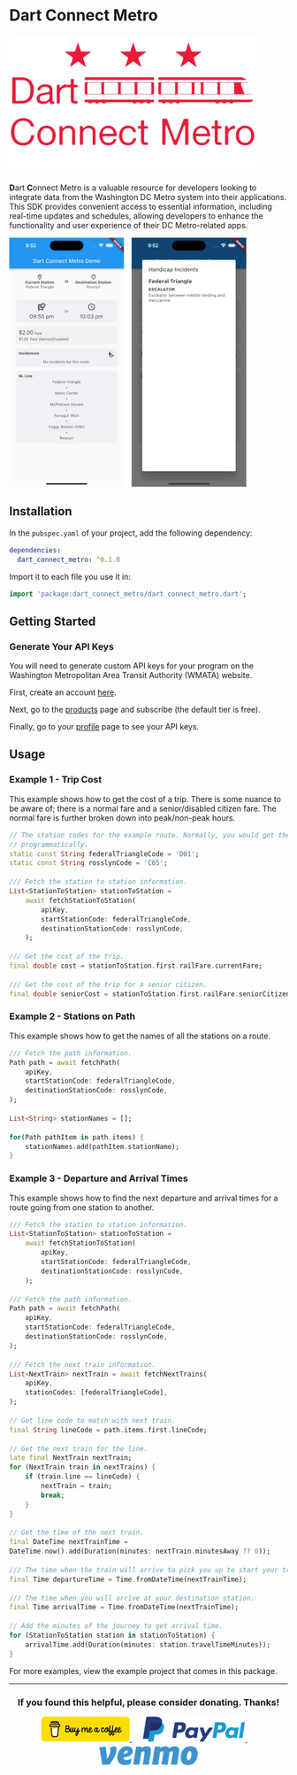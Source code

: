 # Dart Connect Metro

<img src="https://raw.githubusercontent.com/babincc/flutter_workshop/master/packages/resources/logos/dart_connect_metro_logo.png" alt="Dart Connect Metro Logo" height="250">

**D**art **C**onnect Metro is a valuable resource for developers looking to integrate data from the Washington DC Metro system into their applications. This SDK provides convenient access to essential information, including real-time updates and schedules, allowing developers to enhance the functionality and user experience of their DC Metro-related apps.

<img src="https://raw.githubusercontent.com/babincc/flutter_workshop/master/packages/resources/demos/dart_connect_metro_image.png" alt="Two screenshots from the demo showing what data from the SDK could look like" height="450">

## Installation

In the `pubspec.yaml` of your project, add the following dependency:

```yaml
dependencies:
  dart_connect_metro: ^0.1.0
```

Import it to each file you use it in:

```dart
import 'package:dart_connect_metro/dart_connect_metro.dart';
```

## Getting Started

### Generate Your API Keys

You will need to generate custom API keys for your program on the Washington
Metropolitan Area Transit Authority (WMATA) website.

First, create an account <a href="https://developer.wmata.com/signup">here</a>.

Next, go to the <a href="https://developer.wmata.com/Products">products</a> page
and subscribe (the default tier is free).

Finally, go to your <a href="https://developer.wmata.com/developer">profile</a>
page to see your API keys.

## Usage

### Example 1 - Trip Cost

This example shows how to get the cost of a trip. There is some nuance to be aware of; there is a normal fare and a senior/disabled citizen fare. The normal fare is further broken down into peak/non-peak hours.

```dart
// The station codes for the example route. Normally, you would get these
// programmatically.
static const String federalTriangleCode = 'D01';
static const String rosslynCode = 'C05';

/// Fetch the station to station information.
List<StationToStation> stationToStation =
	await fetchStationToStation(
		apiKey,
		startStationCode: federalTriangleCode,
		destinationStationCode: rosslynCode,
	);

/// Get the cost of the trip.
final double cost = stationToStation.first.railFare.currentFare;

/// Get the cost of the trip for a senior citizen.
final double seniorCost = stationToStation.first.railFare.seniorCitizen;
```

### Example 2 - Stations on Path

This example shows how to get the names of all the stations on a route.

```dart
/// Fetch the path information.
Path path = await fetchPath(
	apiKey,
	startStationCode: federalTriangleCode,
	destinationStationCode: rosslynCode,
);

List<String> stationNames = [];

for(Path pathItem in path.items) {
	stationNames.add(pathItem.stationName);
}
```

### Example 3 - Departure and Arrival Times

This example shows how to find the next departure and arrival times for a route going from one station to another.

```dart
/// Fetch the station to station information.
List<StationToStation> stationToStation =
	await fetchStationToStation(
		apiKey,
		startStationCode: federalTriangleCode,
		destinationStationCode: rosslynCode,
	);

/// Fetch the path information.
Path path = await fetchPath(
	apiKey,
	startStationCode: federalTriangleCode,
	destinationStationCode: rosslynCode,
);

/// Fetch the next train information.
List<NextTrain> nextTrain = await fetchNextTrains(
	apiKey,
	stationCodes: [federalTriangleCode],
);

// Get line code to match with next train.
final String lineCode = path.items.first.lineCode;

// Get the next train for the line.
late final NextTrain nextTrain;
for (NextTrain train in nextTrains) {
	if (train.line == lineCode) {
		nextTrain = train;
		break;
	}
}

// Get the time of the next train.
final DateTime nextTrainTime =
DateTime.now().add(Duration(minutes: nextTrain.minutesAway ?? 0));

/// The time when the train will arrive to pick you up to start your trip.
final Time departureTime = Time.fromDateTime(nextTrainTime);

/// The time when you will arrive at your destination station.
final Time arrivalTime = Time.fromDateTime(nextTrainTime);

// Add the minutes of the journey to get arrival time.
for (StationToStation station in stationToStation) {
	arrivalTime.add(Duration(minutes: station.travelTimeMinutes));
}
```

For more examples, view the example project that comes in this package.

<hr>

<h3 align="center">If you found this helpful, please consider donating. Thanks!</h3>
<p align="center">
  <a href="https://www.buymeacoffee.com/babincc" target="_blank">
    <img src="https://raw.githubusercontent.com/babincc/flutter_workshop/master/packages/resources/donate_icons/buy_me_a_coffee_logo.png" alt="buy me a coffee" height="45">
  </a>
  &nbsp;&nbsp;&nbsp;&nbsp;
  <a href="https://paypal.me/cssbabin" target="_blank">
    <img src="https://raw.githubusercontent.com/babincc/flutter_workshop/master/packages/resources/donate_icons/pay_pal_logo.png" alt="paypal" height="45">
  </a>
  &nbsp;&nbsp;&nbsp;&nbsp;
  <a href="https://venmo.com/u/babincc" target="_blank">
    <img src="https://raw.githubusercontent.com/babincc/flutter_workshop/master/packages/resources/donate_icons/venmo_logo.png" alt="venmo" height="45">
  </a>
</p>
<br><br>
